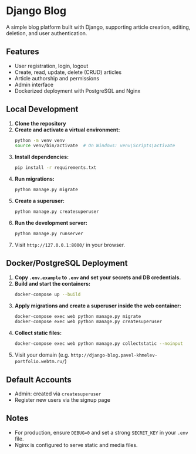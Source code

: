 # Django Blog

A simple blog platform built with Django, supporting article creation, editing, deletion, and user authentication.

## Features
- User registration, login, logout
- Create, read, update, delete (CRUD) articles
- Article authorship and permissions
- Admin interface
- Dockerized deployment with PostgreSQL and Nginx

## Local Development

1. **Clone the repository**
2. **Create and activate a virtual environment:**
   ```bash
   python -m venv venv
   source venv/bin/activate  # On Windows: venv\Scripts\activate
   ```
3. **Install dependencies:**
   ```bash
   pip install -r requirements.txt
   ```
4. **Run migrations:**
   ```bash
   python manage.py migrate
   ```
5. **Create a superuser:**
   ```bash
   python manage.py createsuperuser
   ```
6. **Run the development server:**
   ```bash
   python manage.py runserver
   ```
7. Visit `http://127.0.0.1:8000/` in your browser.

## Docker/PostgreSQL Deployment

1. **Copy `.env.example` to `.env` and set your secrets and DB credentials.**
2. **Build and start the containers:**
   ```bash
   docker-compose up --build
   ```
3. **Apply migrations and create a superuser inside the web container:**
   ```bash
   docker-compose exec web python manage.py migrate
   docker-compose exec web python manage.py createsuperuser
   ```
4. **Collect static files:**
   ```bash
   docker-compose exec web python manage.py collectstatic --noinput
   ```
5. Visit your domain (e.g. `http://django-blog.pavel-khmelev-portfolio.webtm.ru/`)

## Default Accounts
- Admin: created via `createsuperuser`
- Register new users via the signup page

## Notes
- For production, ensure `DEBUG=0` and set a strong `SECRET_KEY` in your `.env` file.
- Nginx is configured to serve static and media files. 